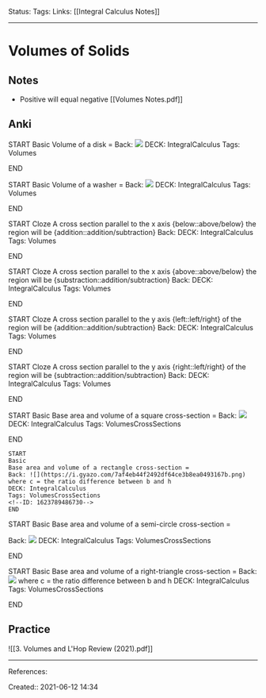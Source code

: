 Status:
Tags:
Links: [[Integral Calculus Notes]]
___
# Volumes of Solids
## Notes
- Positive will equal negative 
[[Volumes Notes.pdf]]
## Anki
START
Basic
Volume of a disk = 
Back: ![](https://i.gyazo.com/c589eca21d97630774da14faeb32ad4b.png)
DECK: IntegralCalculus
Tags: Volumes
<!--ID: 1623714982915-->
END

START
Basic
Volume of a washer = 
Back: ![](https://i.gyazo.com/c589eca21d97630774da14faeb32ad4b.png)
DECK: IntegralCalculus
Tags: Volumes
<!--ID: 1623714982928-->
END

START
Cloze
A cross section parallel to the x axis {below::above/below} the region will be {addition::addition/subtraction}
Back: 
DECK: IntegralCalculus
Tags: Volumes
<!--ID: 1623714768799-->
END

START
Cloze
A cross section parallel to the x axis {above::above/below} the region will be {substraction::addition/subtraction}
Back: 
DECK: IntegralCalculus
Tags: Volumes
<!--ID: 1623714768808-->
END

START
Cloze
A cross section parallel to the y axis {left::left/right} of the region will be {addition::addition/subtraction}
Back: 
DECK: IntegralCalculus
Tags: Volumes
<!--ID: 1623714768815-->
END

START
Cloze
A cross section parallel to the y axis {right::left/right} of the region will be {subtraction::addition/subtraction}
Back: 
DECK: IntegralCalculus
Tags: Volumes
<!--ID: 1623714768823-->
END

START
Basic
Base area and volume of a square cross-section =
Back: ![](https://i.gyazo.com/5eb315c7f44040b1da4675249d31f128.png)
DECK: IntegralCalculus
Tags: VolumesCrossSections
<!--ID: 1623789486674-->
END

```
START
Basic
Base area and volume of a rectangle cross-section =
Back: ![](https://i.gyazo.com/7af4eb44f2492df64ce3b8ea0493167b.png) where c = the ratio difference between b and h
DECK: IntegralCalculus
Tags: VolumesCrossSections
<!--ID: 1623789486730-->
END
```

START
Basic
Base area and volume of a semi-circle cross-section =

Back: ![](https://i.gyazo.com/a8878097dd151ef59d9c8b570b808e3e.png)
DECK: IntegralCalculus
Tags: VolumesCrossSections
<!--ID: 1623789486750-->
END

START
Basic
Base area and volume of a right-triangle cross-section =
Back: ![](https://i.gyazo.com/92e3b5950bf2b88910ae1b03cfd39b11.png) where c = the ratio difference between b and h
DECK: IntegralCalculus
Tags: VolumesCrossSections
<!--ID: 1623789486769-->
END


## Practice
![[3. Volumes and L'Hop Review (2021).pdf]]
___
References:

Created:: 2021-06-12 14:34